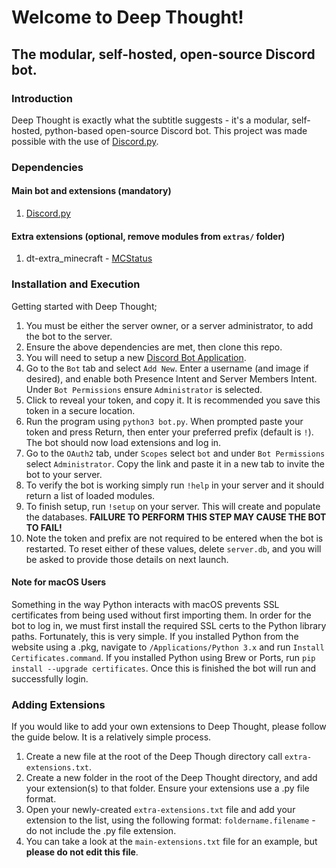 # Welcome to Deep Thought!
## The modular, self-hosted, open-source Discord bot.
### Introduction

Deep Thought is exactly what the subtitle suggests - it's a modular, self-hosted, python-based open-source Discord bot. This project was made possible with the use of [Discord.py](https://discordpy.readthedocs.io/en/latest/).

### Dependencies

#### Main bot and extensions (mandatory)

1. [Discord.py](https://discordpy.readthedocs.io/en/latest/)

#### Extra extensions (optional, remove modules from `extras/` folder)

1. dt-extra_minecraft - [MCStatus](https://github.com/Dinnerbone/mcstatus)

### Installation and Execution

Getting started with Deep Thought;

1. You must be either the server owner, or a server administrator, to add the bot to the server.
1. Ensure the above dependencies are met, then clone this repo.
1. You will need to setup a new [Discord Bot Application](https://discord.com/developers/applications).
1. Go to the `Bot` tab and select `Add New`. Enter a username (and image if desired), and enable both Presence Intent and Server Members Intent. Under `Bot Permissions` ensure `Administrator` is selected.
1. Click to reveal your token, and copy it. It is recommended you save this token in a secure location.
1. Run the program using `python3 bot.py`. When prompted paste your token and press Return, then enter your preferred prefix (default is `!`). The bot should now load extensions and log in.
1. Go to the `OAuth2` tab, under `Scopes` select `bot` and under `Bot Permissions` select `Administrator`. Copy the link and paste it in a new tab to invite the bot to your server.
1. To verify the bot is working simply run `!help` in your server and it should return a list of loaded modules.
1. To finish setup, run `!setup` on your server. This will create and populate the databases. **FAILURE TO PERFORM THIS STEP MAY CAUSE THE BOT TO FAIL!**
1. Note the token and prefix are not required to be entered when the bot is restarted. To reset either of these values, delete `server.db`, and you will be asked to provide those details on next launch.

#### Note for macOS Users

Something in the way Python interacts with macOS prevents SSL certificates from being used without first importing them. In order for the bot to log in, we must first install the required SSL certs to the Python library paths. Fortunately, this is very simple. If you installed Python from the website using a .pkg, navigate to `/Applications/Python 3.x` and run `Install Certificates.command`. If you installed Python using Brew or Ports, run `pip install --upgrade certificates`. Once this is finished the bot will run and successfully login.

### Adding Extensions

If you would like to add your own extensions to Deep Thought, please follow the guide below. It is a relatively simple process.

1. Create a new file at the root of the Deep Though directory call `extra-extensions.txt`.
1. Create a new folder in the root of the Deep Thought directory, and add your extension(s) to that folder. Ensure your extensions use a .py file format.
1. Open your newly-created `extra-extensions.txt` file and add your extension to the list, using the following format: `foldername.filename` - do not include the .py file extension.
1. You can take a look at the `main-extensions.txt` file for an example, but **please do not edit this file**.